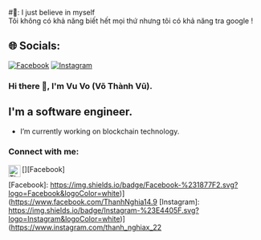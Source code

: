 #💫:
I just believe in myself 
<br>
Tôi không có khả năng biết hết mọi thứ nhưng tôi có khả năng tra google !


## 🌐 Socials:
[![Facebook](https://img.shields.io/badge/Facebook-%231877F2.svg?logo=Facebook&logoColor=white)](https://www.facebook.com/ThanhNghia14.9)
[![Instagram](https://img.shields.io/badge/Instagram-%23E4405F.svg?logo=Instagram&logoColor=white)](https://www.instagram.com/thanh_nghiax_22) 


### Hi there 👋, I'm Vu Vo (Võ Thành Vũ).


## I'm a software engineer.

- I’m currently working on blockchain technology.

### Connect with me:
[<img align="left" alt="Thanh Nghia | image" width="24px" src="https://www.flaticon.com/free-icon/facebook-logo_59439" />][Facebook]
<br/>

<!-- [linkedin]: https://www.linkedin.com/in/vuvoth -->
[Facebook]: https://img.shields.io/badge/Facebook-%231877F2.svg?logo=Facebook&logoColor=white)](https://www.facebook.com/ThanhNghia14.9
[Instagram]: https://img.shields.io/badge/Instagram-%23E4405F.svg?logo=Instagram&logoColor=white)](https://www.instagram.com/thanh_nghiax_22
